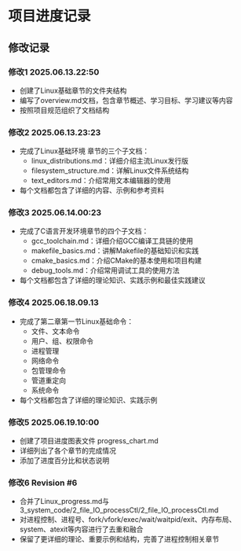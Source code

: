 # 项目进度记录

## 修改记录

### 修改1 2025.06.13.22:50
- 创建了Linux基础章节的文件夹结构
- 编写了overview.md文档，包含章节概述、学习目标、学习建议等内容
- 按照项目规范组织了文档结构

### 修改2 2025.06.13.23:23
- 完成了Linux基础环境 章节的三个子文档：
  - linux_distributions.md：详细介绍主流Linux发行版
  - filesystem_structure.md：详解Linux文件系统结构
  - text_editors.md：介绍常用文本编辑器的使用
- 每个文档都包含了详细的内容、示例和参考资料

### 修改3 2025.06.14.00:23
- 完成了C语言开发环境章节的四个子文档：
  - gcc_toolchain.md：详细介绍GCC编译工具链的使用
  - makefile_basics.md：讲解Makefile的基础知识和实践
  - cmake_basics.md：介绍CMake的基本使用和项目构建
  - debug_tools.md：介绍常用调试工具的使用方法
- 每个文档都包含了详细的理论知识、实践示例和最佳实践建议

### 修改4 2025.06.18.09.13
- 完成了第二章第一节Linux基础命令：
  - 文件、文本命令
  - 用户、组、权限命令
  - 进程管理
  - 网络命令
  - 包管理命令
  - 管道重定向
  - 系统命令
- 每个文档都包含了详细的理论知识、实践示例

### 修改5 2025.06.19.10:00
- 创建了项目进度图表文件 progress_chart.md
- 详细列出了各个章节的完成情况
- 添加了进度百分比和状态说明

### 修改6 Revision #6
- 合并了Linux_progress.md与3_system_code/2_file_IO_processCtl/2_file_IO_processCtl.md
- 对进程控制、进程号、fork/vfork/exec/wait/waitpid/exit、内存布局、system、atexit等内容进行了去重和融合
- 保留了更详细的理论、重要示例和结构，完善了进程控制相关章节


